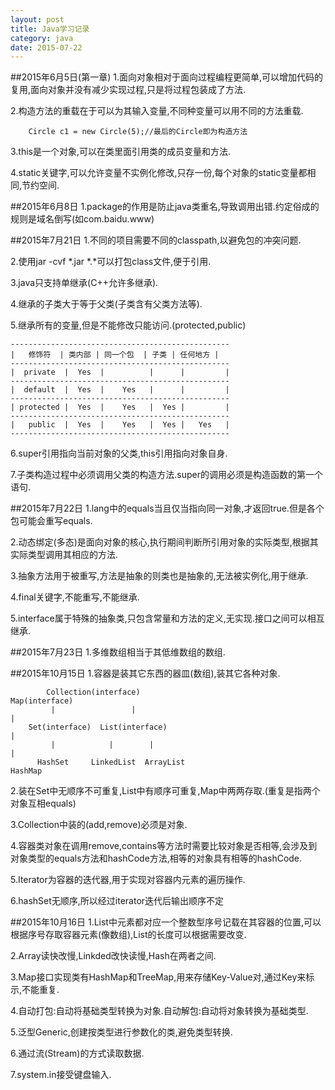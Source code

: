 ```yaml
---
layout: post
title: Java学习记录
category: java
date: 2015-07-22
---
```

##2015年6月5日(第一章)
1.面向对象相对于面向过程编程更简单,可以增加代码的复用,面向对象并没有减少实现过程,只是将过程包装成了方法.

2.构造方法的重载在于可以为其输入变量,不同种变量可以用不同的方法重载.

		Circle c1 = new Circle(5);//最后的Circle即为构造方法
	
3.this是一个对象,可以在类里面引用类的成员变量和方法.

4.static关键字,可以允许变量不实例化修改,只存一份,每个对象的static变量都相同,节约空间.
<!-- more -->

##2015年6月8日
1.package的作用是防止java类重名,导致调用出错.约定俗成的规则是域名倒写(如com.baidu.www)

##2015年7月21日
1.不同的项目需要不同的classpath,以避免包的冲突问题.

2.使用jar -cvf *.jar *.*可以打包class文件,便于引用.

3.java只支持单继承(C++允许多继承).

4.继承的子类大于等于父类(子类含有父类方法等).

5.继承所有的变量,但是不能修改只能访问.(protected,public)
	
	-------------------------------------------------
	|   修饰符  | 类内部 | 同一个包  | 子类 | 任何地方 |
	-------------------------------------------------
	|  private  |  Yes  |          |      |         |
	-------------------------------------------------
	|  default  |  Yes  |    Yes   |      |         |
	-------------------------------------------------
	| protected |  Yes  |    Yes   |  Yes |         |
	-------------------------------------------------
	|   public  |  Yes  |    Yes   |  Yes |   Yes   |
	-------------------------------------------------

6.super引用指向当前对象的父类,this引用指向对象自身.

7.子类构造过程中必须调用父类的构造方法.super的调用必须是构造函数的第一个语句.

##2015年7月22日
1.lang中的equals当且仅当指向同一对象,才返回true.但是各个包可能会重写equals.

2.动态绑定(多态)是面向对象的核心,执行期间判断所引用对象的实际类型,根据其实际类型调用其相应的方法.

3.抽象方法用于被重写,方法是抽象的则类也是抽象的,无法被实例化,用于继承.

4.final关键字,不能重写,不能继承.

5.interface属于特殊的抽象类,只包含常量和方法的定义,无实现.接口之间可以相互继承.

##2015年7月23日
1.多维数组相当于其低维数组的数组.

##2015年10月15日
1.容器是装其它东西的器皿(数组),装其它各种对象.
	
	
            Collection(interface)                                         Map(interface)
             |                 |                                                 |
        Set(interface)  List(interface)                                          |  
             |            |        |                                             |
          HashSet     LinkedList  ArrayList                                   HashMap 
   
2.装在Set中无顺序不可重复,List中有顺序可重复,Map中两两存取.(重复是指两个对象互相equals)

3.Collection中装的(add,remove)必须是对象.

4.容器类对象在调用remove,contains等方法时需要比较对象是否相等,会涉及到对象类型的equals方法和hashCode方法,相等的对象具有相等的hashCode.

5.Iterator为容器的迭代器,用于实现对容器内元素的遍历操作.

6.hashSet无顺序,所以经过iterator迭代后输出顺序不定

##2015年10月16日
1.List中元素都对应一个整数型序号记载在其容器的位置,可以根据序号存取容器元素(像数组),List的长度可以根据需要改变.

2.Array读快改慢,Linkded改快读慢,Hash在两者之间.

3.Map接口实现类有HashMap和TreeMap,用来存储Key-Value对,通过Key来标示,不能重复.

4.自动打包:自动将基础类型转换为对象.自动解包:自动将对象转换为基础类型.

5.泛型Generic,创建按类型进行参数化的类,避免类型转换.

6.通过流(Stream)的方式读取数据.

7.system.in接受键盘输入.
